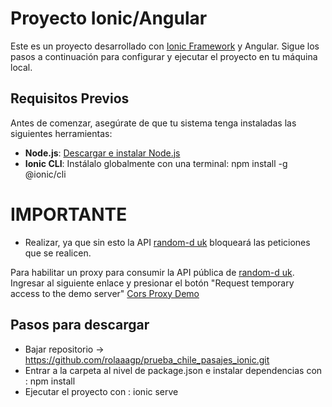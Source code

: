 # Proyecto Ionic/Angular

Este es un proyecto desarrollado con [Ionic Framework](https://ionicframework.com/) y Angular. Sigue los pasos a continuación para configurar y ejecutar el proyecto en tu máquina local.

## Requisitos Previos

Antes de comenzar, asegúrate de que tu sistema tenga instaladas las siguientes herramientas:

- **Node.js**: [Descargar e instalar Node.js](https://nodejs.org/)
- **Ionic CLI**: Instálalo globalmente con una terminal:
  npm install -g @ionic/cli

# IMPORTANTE
* Realizar, ya que sin esto la API [random-d uk](https://random-d.uk/api) bloqueará las peticiones que se realicen.

Para habilitar un proxy para consumir la API pública de [random-d uk](https://random-d.uk/api). Ingresar al siguiente enlace y presionar el botón "Request temporary access to the demo server" [Cors Proxy Demo](https://cors-anywhere.herokuapp.com/corsdemo)


## Pasos para descargar
- Bajar repositorio -> https://github.com/rolaaagp/prueba_chile_pasajes_ionic.git
- Entrar a la carpeta al nivel de package.json e instalar dependencias con :
  npm install
- Ejecutar el proyecto con :
  ionic serve
